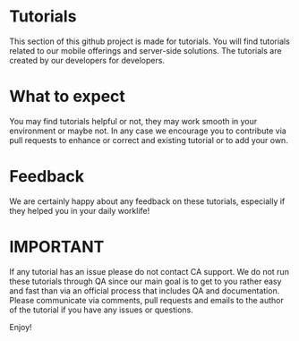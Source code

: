 # Tutorials
This section of this github project is made for tutorials. You will find tutorials related to our mobile offerings and server-side solutions. The tutorials are created by our developers for developers.

# What to expect
You may find tutorials helpful or not, they may work smooth in your environment or maybe not. In any case we encourage you to contribute via pull requests to enhance or correct and existing tutorial or to add your own.

# Feedback
We are certainly happy about any feedback on these tutorials, especially if they helped you in your daily worklife!

# IMPORTANT
If any tutorial has an issue please do not contact CA support. We do not run these tutorials through QA since our main goal is to get to you rather easy and fast than via an official process that includes QA and documentation. Please communicate via comments, pull requests and emails to the author of the tutorial if you have any issues or questions.

Enjoy!
